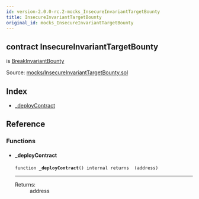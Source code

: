 ```yaml
---
id: version-2.0.0-rc.2-mocks_InsecureInvariantTargetBounty
title: InsecureInvariantTargetBounty
original_id: mocks_InsecureInvariantTargetBounty
---
```


<div class="contract-doc"><div class="contract"><h2 class="contract-header"><span class="contract-kind">contract</span> InsecureInvariantTargetBounty</h2><p class="base-contracts"><span>is</span> <a href="drafts_BreakInvariantBounty.html">BreakInvariantBounty</a></p><div class="source">Source: <a href="https://github.com/OpenZeppelin/zeppelin-solidity/blob/v2.0.0-rc.2/contracts/mocks/InsecureInvariantTargetBounty.sol" target="_blank">mocks/InsecureInvariantTargetBounty.sol</a></div></div><div class="index"><h2>Index</h2><ul><li><a href="mocks_InsecureInvariantTargetBounty.html#_deployContract">_deployContract</a></li></ul></div><div class="reference"><h2>Reference</h2><div class="functions"><h3>Functions</h3><ul><li><div class="item function"><span id="_deployContract" class="anchor-marker"></span><h4 class="name">_deployContract</h4><div class="body"><code class="signature">function <strong>_deployContract</strong><span>() </span><span>internal </span><span>returns  (address) </span></code><hr/><dl><dt><span class="label-return">Returns:</span></dt><dd>address</dd></dl></div></div></li></ul></div></div></div>
